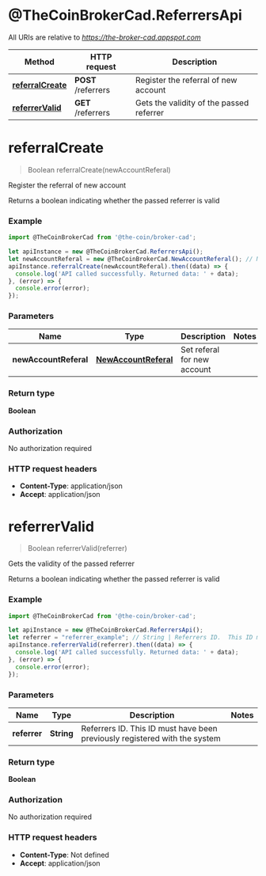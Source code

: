 # @TheCoinBrokerCad.ReferrersApi

All URIs are relative to *https://the-broker-cad.appspot.com*

Method | HTTP request | Description
------------- | ------------- | -------------
[**referralCreate**](ReferrersApi.md#referralCreate) | **POST** /referrers | Register the referral of new account
[**referrerValid**](ReferrersApi.md#referrerValid) | **GET** /referrers | Gets the validity of the passed referrer


<a name="referralCreate"></a>
# **referralCreate**
> Boolean referralCreate(newAccountReferal)

Register the referral of new account

Returns a boolean indicating whether the passed referrer is valid

### Example
```javascript
import @TheCoinBrokerCad from '@the-coin/broker-cad';

let apiInstance = new @TheCoinBrokerCad.ReferrersApi();
let newAccountReferal = new @TheCoinBrokerCad.NewAccountReferal(); // NewAccountReferal | Set referal for new account
apiInstance.referralCreate(newAccountReferal).then((data) => {
  console.log('API called successfully. Returned data: ' + data);
}, (error) => {
  console.error(error);
});

```

### Parameters

Name | Type | Description  | Notes
------------- | ------------- | ------------- | -------------
 **newAccountReferal** | [**NewAccountReferal**](NewAccountReferal.md)| Set referal for new account | 

### Return type

**Boolean**

### Authorization

No authorization required

### HTTP request headers

 - **Content-Type**: application/json
 - **Accept**: application/json

<a name="referrerValid"></a>
# **referrerValid**
> Boolean referrerValid(referrer)

Gets the validity of the passed referrer

Returns a boolean indicating whether the passed referrer is valid

### Example
```javascript
import @TheCoinBrokerCad from '@the-coin/broker-cad';

let apiInstance = new @TheCoinBrokerCad.ReferrersApi();
let referrer = "referrer_example"; // String | Referrers ID.  This ID must have been previously registered with the system
apiInstance.referrerValid(referrer).then((data) => {
  console.log('API called successfully. Returned data: ' + data);
}, (error) => {
  console.error(error);
});

```

### Parameters

Name | Type | Description  | Notes
------------- | ------------- | ------------- | -------------
 **referrer** | **String**| Referrers ID.  This ID must have been previously registered with the system | 

### Return type

**Boolean**

### Authorization

No authorization required

### HTTP request headers

 - **Content-Type**: Not defined
 - **Accept**: application/json

